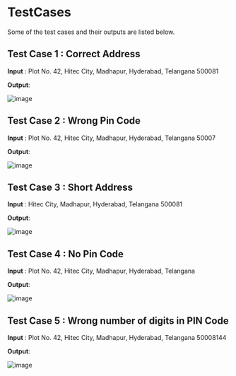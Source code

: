 # TestCases
Some of the test cases and their outputs are listed below.

## Test Case 1 : Correct Address
**Input** : Plot No. 42, Hitec City, Madhapur, Hyderabad, Telangana 500081

**Output**:

![image](https://github.com/Spurthi7768/Affinity-Answers-Submission/assets/67674744/b7e6fd45-015e-4083-aa13-bc342bd56619)




## Test Case 2 : Wrong Pin Code
**Input** : Plot No. 42, Hitec City, Madhapur, Hyderabad, Telangana 50007

**Output**:

![image](https://github.com/Spurthi7768/Affinity-Answers-Submission/assets/67674744/21101f82-c2cb-47ca-a6cf-ee5b4559ad3a)

## Test Case 3 : Short Address
**Input** : Hitec City, Madhapur, Hyderabad, Telangana 500081

**Output**:

![image](https://github.com/Spurthi7768/Affinity-Answers-Submission/assets/67674744/2de016b9-b021-4ed5-b7f3-f58a358ac6ab)



## Test Case 4 : No Pin Code
**Input** : Plot No. 42, Hitec City, Madhapur, Hyderabad, Telangana

**Output**:


![image](https://github.com/Spurthi7768/Affinity-Answers-Submission/assets/67674744/87f88676-92a4-47bd-b23b-ef1496604c2c)


## Test Case 5 : Wrong number of digits in PIN Code
**Input** : Plot No. 42, Hitec City, Madhapur, Hyderabad, Telangana 50008144

**Output**:


![image](https://github.com/Spurthi7768/Affinity-Answers-Submission/assets/67674744/006fac0e-44df-4c4c-9483-fc28dd04180b)
